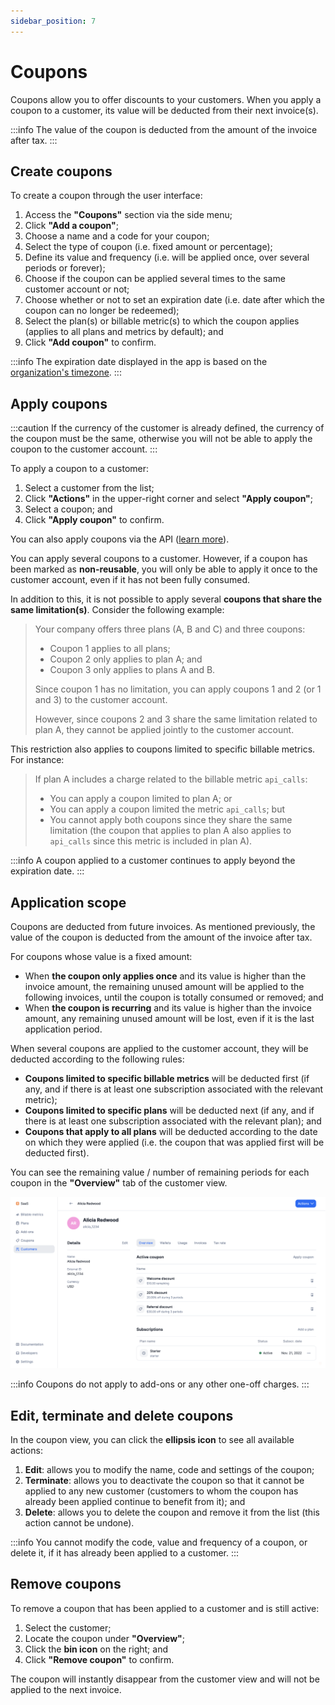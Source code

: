 ```yaml
---
sidebar_position: 7
---
```


# Coupons
Coupons allow you to offer discounts to your customers. When you apply a coupon to a customer, its value will be deducted from their next invoice(s).

:::info
The value of the coupon is deducted from the amount of the invoice after tax.
:::

## Create coupons
To create a coupon through the user interface:
1. Access the **"Coupons"** section via the side menu;
2. Click **"Add a coupon"**;
3. Choose a name and a code for your coupon;
4. Select the type of coupon (i.e. fixed amount or percentage);
5. Define its value and frequency (i.e. will be applied once, over several periods or forever);
6. Choose if the coupon can be applied several times to the same customer account or not;
7. Choose whether or not to set an expiration date (i.e. date after which the coupon can no longer be redeemed);
8. Select the plan(s) or billable metric(s) to which the coupon applies (applies to all plans and metrics by default); and
9. Click **"Add coupon"** to confirm.

:::info
The expiration date displayed in the app is based on the [organization's timezone](../../changelog/timezones).
:::

## Apply coupons
:::caution
If the currency of the customer is already defined, the currency of the coupon must be the same, otherwise you will not be able to apply the coupon to the customer account.
:::

To apply a coupon to a customer:
1. Select a customer from the list;
2. Click **"Actions"** in the upper-right corner and select **"Apply coupon"**;
3. Select a coupon; and
4. Click **"Apply coupon"** to confirm.

You can also apply coupons via the API ([learn more](../api/coupons/apply-coupon)).

You can apply several coupons to a customer. However, if a coupon has been marked as **non-reusable**, you will only be able to apply it once to the customer account, even if it has not been fully consumed.

In addition to this, it is not possible to apply several **coupons that share the same limitation(s)**. Consider the following example:
>Your company offers three plans (A, B and C) and three coupons:
>
>- Coupon 1 applies to all plans;
>- Coupon 2 only applies to plan A; and
>- Coupon 3 only applies to plans A and B.
>
>Since coupon 1 has no limitation, you can apply coupons 1 and 2 (or 1 and 3) to the customer account.
>
>However, since coupons 2 and 3 share the same limitation related to plan A, they cannot be applied jointly to the customer account.

This restriction also applies to coupons limited to specific billable metrics. For instance:
> If plan A includes a charge related to the billable metric `api_calls`:
>
>- You can apply a coupon limited to plan A; or
>- You can apply a coupon limited the metric `api_calls`; but
>- You cannot apply both coupons since they share the same limitation (the coupon that applies to plan A also applies to `api_calls` since this metric is included in plan A).

:::info
A coupon applied to a customer continues to apply beyond the expiration date.
:::

## Application scope
Coupons are deducted from future invoices. As mentioned previously, the value of the coupon is deducted from the amount of the invoice after tax.

For coupons whose value is a fixed amount:
- When **the coupon only applies once** and its value is higher than the invoice amount, the remaining unused amount will be applied to the following invoices, until the coupon is totally consumed or removed; and
- When **the coupon is recurring** and its value is higher than the invoice amount, any remaining unused amount will be lost, even if it is the last application period.

When several coupons are applied to the customer account, they will be deducted according to the following rules:
- **Coupons limited to specific billable metrics** will be deducted first (if any, and if there is at least one subscription associated with the relevant metric);
- **Coupons limited to specific plans** will be deducted next (if any, and if there is at least one subscription associated with the relevant plan); and
- **Coupons that apply to all plans** will be deducted according to the date on which they were applied (i.e. the coupon that was applied first will be deducted first).

You can see the remaining value / number of remaining periods for each coupon in the **"Overview"** tab of the customer view.

![Customer account with several coupons](../../static/img/coupons-remaining.png)

:::info
Coupons do not apply to add-ons or any other one-off charges.
:::

## Edit, terminate and delete coupons
In the coupon view, you can click the **ellipsis icon** to see all available actions:
1. **Edit**: allows you to modify the name, code and settings of the coupon;
2. **Terminate**: allows you to deactivate the coupon so that it cannot be applied to any new customer (customers to whom the coupon has already been applied continue to benefit from it); and
3. **Delete**: allows you to delete the coupon and remove it from the list (this action cannot be undone).

:::info
You cannot modify the code, value and frequency of a coupon, or delete it, if it has already been applied to a customer.
:::

## Remove coupons
To remove a coupon that has been applied to a customer and is still active:
1. Select the customer;
2. Locate the coupon under **"Overview"**;
3. Click the **bin icon** on the right; and
4. Click **"Remove coupon"** to confirm.

The coupon will instantly disappear from the customer view and will not be applied to the next invoice.